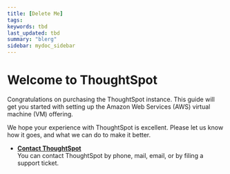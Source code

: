 ```yaml
---
title: [Delete Me]
tags:
keywords: tbd
last_updated: tbd
summary: "blerg"
sidebar: mydoc_sidebar
---
```

# Welcome to ThoughtSpot

Congratulations on purchasing the ThoughtSpot instance. This guide will get you started with setting up the Amazon Web Services (AWS) virtual machine (VM) offering.

We hope your experience with ThoughtSpot is excellent. Please let us know how it goes, and what we can do to make it better.

-   **[Contact ThoughtSpot](/pages/admin/misc/contact.html)**  
You can contact ThoughtSpot by phone, mail, email, or by filing a support ticket.
